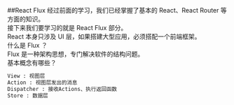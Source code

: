 ##React Flux
经过前面的学习，我们已经掌握了基本的 React、React Router 等方面的知识。<br>
接下来我们要学习的就是 React Flux 部分。<br>
React 本身只涉及 UI 层，如果搭建大型应用，必须搭配一个前端框架。<br>
什么是 Flux ？<br>
Flux 是一种架构思想，专门解决软件的结构问题。<br>
基本概念有哪些？<br>
```Html
View : 视图层
Action : 视图层发出的消息
Dispatcher : 接收Actions、执行返回函数
Store : 数据层
```
